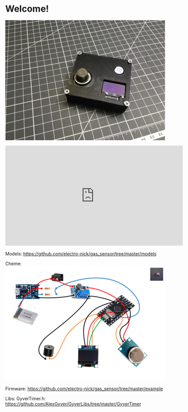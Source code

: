# Welcome!

![preview](https://raw.githubusercontent.com/electro-nick/gas_sensor/master/images/IMG_1299.jpeg)

<iframe width="560" height="315" src="https://www.youtube.com/embed/nh-bOU0mDhw" frameborder="0" allow="accelerometer; autoplay; encrypted-media; gyroscope; picture-in-picture" allowfullscreen></iframe>

Models: https://github.com/electro-nick/gas_sensor/tree/master/models

Cheme:
![cheme](https://raw.githubusercontent.com/electro-nick/gas_sensor/master/Схемма.png)

Firmware:
https://github.com/electro-nick/gas_sensor/tree/master/example

Libs:
GyverTimer.h: https://github.com/AlexGyver/GyverLibs/tree/master/GyverTimer
